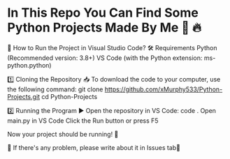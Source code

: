# In This Repo You Can Find Some Python Projects Made By Me 🐍 🔥
🚀 How to Run the Project in Visual Studio Code?
🛠 Requirements
Python (Recommended version: 3.8+)
VS Code (with the Python extension: ms-python.python)

1️⃣ Cloning the Repository 📥
To download the code to your computer, use the following command:
git clone https://github.com/xMurphy533/Python-Projects.git
cd Python-Projects

2️⃣ Running the Program ▶️
Open the repository in VS Code:
code .
Open main.py in VS Code
Click the Run button or press F5

Now your project should be running! 🚀

🙏 If there's any problem, please write about it in Issues tab🥺
